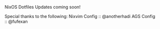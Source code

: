 NixOS Dotfiles
Updates coming soon!

Special thanks to the following:
Nixvim Config :: @anotherhadi
AGS Config :: @fufexan
